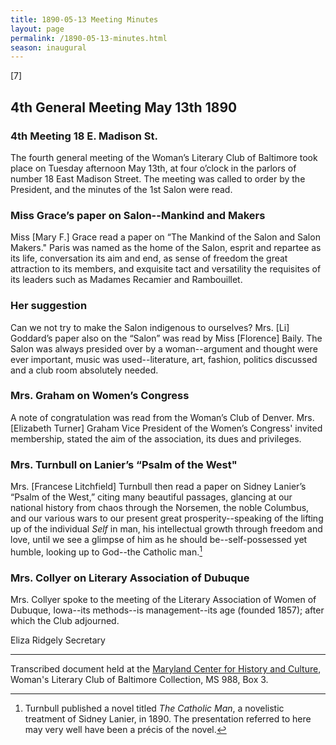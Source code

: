 ```yaml
---
title: 1890-05-13 Meeting Minutes
layout: page
permalink: /1890-05-13-minutes.html
season: inaugural
---
```


<style>
    #maincontent{
        font-size:1.4em;
    }
</style>

[7]  

## 4th General Meeting May 13th 1890

### 4th Meeting 18 E. Madison St.

The fourth general meeting of the Woman’s Literary Club of Baltimore took place on Tuesday afternoon May 13th, at four o’clock in the parlors of number 18 East Madison Street. The meeting was called to order by the President, and the minutes of the 1st Salon were read.

### Miss Grace’s paper on Salon--Mankind and Makers

Miss [Mary F.] Grace read a paper on “The Mankind of the Salon and Salon Makers." Paris was named as the home of the Salon, esprit and repartee as its life, conversation its aim and end, as sense of freedom the great attraction to its members, and exquisite tact and versatility the requisites of its leaders such as Madames Recamier and Rambouillet.

### Her suggestion

Can we not try to make the Salon indigenous to ourselves? Mrs. [Li] Goddard’s paper also on the “Salon” was read by Miss [Florence] Baily. The Salon was always presided over by a woman--argument and thought were ever important, music was used--literature, art, fashion, politics discussed and a club room absolutely needed.

### Mrs. Graham on Women’s Congress

A note of congratulation was read from the Woman’s Club of Denver. Mrs. [Elizabeth Turner] Graham Vice President of the Women’s Congress' invited membership, stated the aim of the association, its dues and privileges.

### Mrs. Turnbull on Lanier’s “Psalm of the West"

Mrs. [Francese Litchfield] Turnbull then read a paper on Sidney Lanier’s “Psalm of the West,” citing many beautiful passages, glancing at our national history from chaos through the Norsemen, the noble Columbus, and our various wars to our present great prosperity--speaking of the lifting up of the individual _Self_ in man, his intellectual growth through freedom and love, until we see a glimpse of him as he should be--self-possessed yet humble, looking up to God--the Catholic man.[^Turnbull]

[^Turnbull]: Turnbull published a novel titled _The Catholic Man_, a novelistic treatment of Sidney Lanier, in 1890. The presentation referred to here may very well have been a précis of the novel.

### Mrs. Collyer on Literary Association of Dubuque

Mrs. Collyer spoke to the meeting of the Literary Association of Women of Dubuque, Iowa--its methods--is management--its age (founded 1857); after which the Club adjourned.

Eliza Ridgely
Secretary

<hr>

Transcribed document held at the [Maryland Center for History and Culture](http://mdhs.org/), Woman's Literary Club of Baltimore Collection, MS 988, Box 3. 